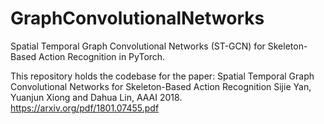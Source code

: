 # GraphConvolutionalNetworks
Spatial Temporal Graph Convolutional Networks (ST-GCN) for Skeleton-Based Action Recognition in PyTorch.

This repository holds the codebase for the paper:
Spatial Temporal Graph Convolutional Networks for Skeleton-Based Action Recognition Sijie Yan, Yuanjun Xiong and Dahua Lin, AAAI 2018.
https://arxiv.org/pdf/1801.07455.pdf
